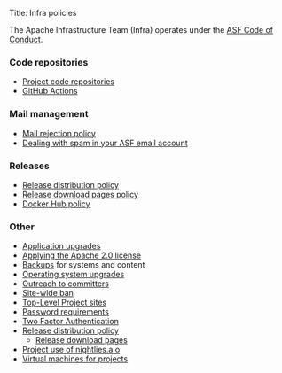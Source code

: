 Title: Infra policies

The Apache Infrastructure Team (Infra) operates under the <a href="https://www.apache.org/foundation/policies/conduct.html" target="_blank">ASF Code of Conduct</a>.

### Code repositories

- [Project code repositories](project-repo-policy.html)
- [GitHub Actions](github-actions-policy.html)

### Mail management
- [Mail rejection policy](mail-rejection.html)
- [Dealing with spam in your ASF email account](spam-reporting.html)

### Releases
- [Release distribution policy](release-distribution.html)
- [Release download pages policy](release-download-pages.html)
- [Docker Hub policy](docker-hub-policy.html)

### Other
- [Application upgrades](app-upgrade-policy.html)
- [Applying the Apache 2.0 license](apply-license.html)
- [Backups](backup-policy.html) for systems and content
- [Operating system upgrades](os-upgrade-policy.html)
- [Outreach to committers](committer-outreach.html)
- [Site-wide ban](infra-ban.html)
- [Top-Level Project sites](project-site-policy.html)
- [Password requirements](password-policy.html)
- [Two Factor Authentication](2fa-policy.html)
- [Release distribution policy](release-distribution.html)
  - [Release download pages](release-download-pages.html)
- [Project use of nightlies.a.o](nightlies.html)
- [Virtual machines for projects](vm-policy.html)
